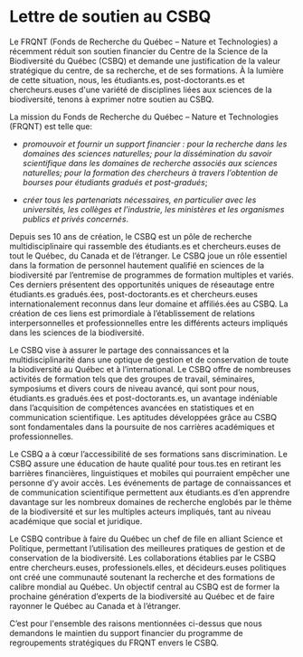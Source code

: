 # Lettre de soutien au CSBQ

Le FRQNT (Fonds de Recherche du Québec – Nature et Technologies) a récemment réduit son soutien financier du Centre de la Science de la Biodiversité du Québec (CSBQ) et demande une justification de la valeur stratégique du centre, de sa recherche, et de ses formations. À la lumière de cette situation, nous, les étudiants.es, post-doctorants.es et chercheurs.euses d'une variété de disciplines liées aux sciences de la biodiversité, tenons à exprimer notre soutien au CSBQ.

La mission du Fonds de Recherche du Québec – Nature et Technologies (FRQNT) est telle que:

- *promouvoir et fournir un support financier : pour la recherche dans les domaines des sciences naturelles; pour la dissémination du savoir scientifique dans les domaines de recherche associés aux sciences naturelles; pour la formation des chercheurs à travers l’obtention de bourses pour étudiants gradués et post-gradués*;

- *créer tous les partenariats nécessaires, en particulier avec les universités, les collèges et l'industrie, les ministères et les organismes publics et privés concernés*.

Depuis ses 10 ans de création, le CSBQ est un pôle de recherche multidisciplinaire qui rassemble des étudiants.es et chercheurs.euses de tout le Québec, du Canada et de l’étranger. Le CSBQ joue un rôle essentiel dans la formation de personnel hautement qualifié en sciences de la biodiversité par l’entremise de programmes de formation multiples et variés. Ces derniers présentent des opportunités uniques de réseautage entre étudiants.es gradués.ées, post-doctorants.es et chercheurs.euses internationalement reconnus dans leur domaine et affiliés.ées au CSBQ. La création de ces liens est primordiale à l’établissement de relations interpersonnelles et professionnelles entre les différents acteurs impliqués dans les sciences de la biodiversité.  

Le CSBQ vise à assurer le partage des connaissances et la multidisciplinarité dans une optique de gestion et de conservation de toute la biodiversité au Québec et à l’international. Le CSBQ offre de nombreuses activités de formation tels que des groupes de travail, séminaires, symposiums et divers cours de niveau avancé, qui sont pour nous, étudiants.es gradués.ées et post-doctorants.es, un avantage indéniable dans l’acquisition de compétences avancées en statistiques et en communication scientifique. Les aptitudes développées grâce au CSBQ sont fondamentales dans la poursuite de nos carrières académiques et professionnelles.

Le CSBQ a à cœur l’accessibilité de ses formations sans discrimination.  Le CSBQ assure une éducation de haute qualité pour tous.tes en retirant les barrières financières, linguistiques et mobiles qui pourraient empêcher une personne d’y avoir accès. Les événements de partage de connaissances et de communication scientifique permettent aux étudiants.es d’en apprendre davantage sur les nombreux domaines de recherche englobés par le thème de la biodiversité et sur les multiples acteurs impliqués, tant au niveau académique que social et juridique.

Le CSBQ contribue à faire du Québec un chef de file en alliant Science et Politique, permettant l’utilisation des meilleures pratiques de gestion et de conservation de la biodiversité. Les collaborations établies par le CSBQ entre chercheurs.euses, professionels.elles, et décideurs.euses politiques ont créé une communauté soutenant la recherche et des formations de calibre mondial au Québec. Un objectif central au CSBQ est de former la prochaine génération d’experts de la biodiversité au Québec et de faire rayonner le Québec au Canada et à l’étranger.

 C’est pour l'ensemble des raisons mentionnées ci-dessus que nous demandons le maintien du support financier du programme de regroupements stratégiques du FRQNT envers le CSBQ.